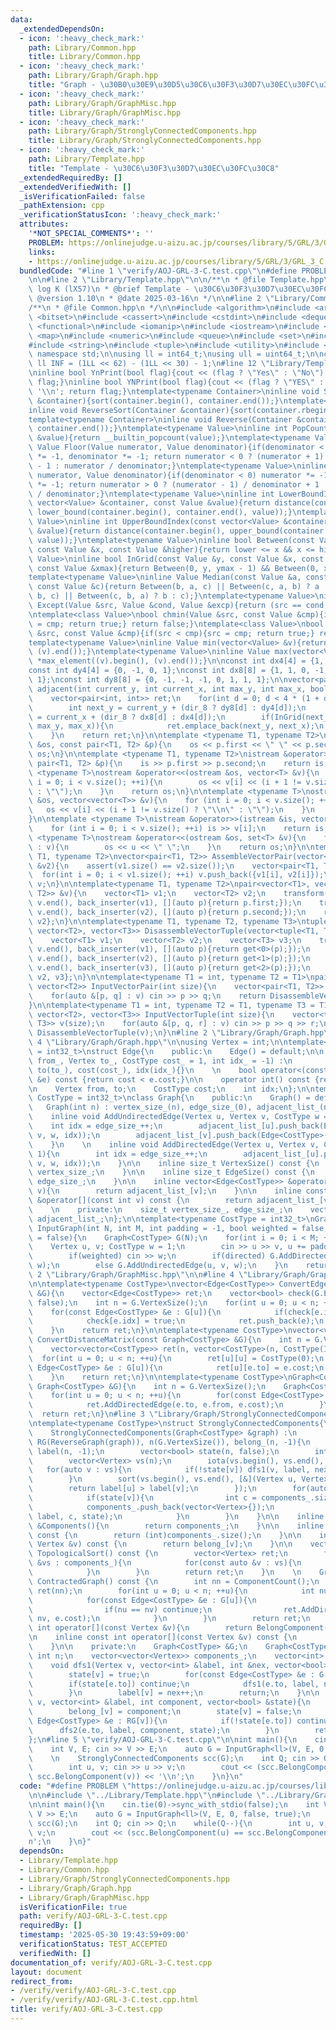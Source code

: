```yaml
---
data:
  _extendedDependsOn:
  - icon: ':heavy_check_mark:'
    path: Library/Common.hpp
    title: Library/Common.hpp
  - icon: ':heavy_check_mark:'
    path: Library/Graph/Graph.hpp
    title: "Graph - \u30B0\u30E9\u30D5\u30C6\u30F3\u30D7\u30EC\u30FC\u30C8"
  - icon: ':heavy_check_mark:'
    path: Library/Graph/GraphMisc.hpp
    title: Library/Graph/GraphMisc.hpp
  - icon: ':heavy_check_mark:'
    path: Library/Graph/StronglyConnectedComponents.hpp
    title: Library/Graph/StronglyConnectedComponents.hpp
  - icon: ':heavy_check_mark:'
    path: Library/Template.hpp
    title: "Template - \u30C6\u30F3\u30D7\u30EC\u30FC\u30C8"
  _extendedRequiredBy: []
  _extendedVerifiedWith: []
  _isVerificationFailed: false
  _pathExtension: cpp
  _verificationStatusIcon: ':heavy_check_mark:'
  attributes:
    '*NOT_SPECIAL_COMMENTS*': ''
    PROBLEM: https://onlinejudge.u-aizu.ac.jp/courses/library/5/GRL/3/GRL_3_C
    links:
    - https://onlinejudge.u-aizu.ac.jp/courses/library/5/GRL/3/GRL_3_C
  bundledCode: "#line 1 \"verify/AOJ-GRL-3-C.test.cpp\"\n#define PROBLEM \"https://onlinejudge.u-aizu.ac.jp/courses/library/5/GRL/3/GRL_3_C\"\
    \n\n#line 2 \"Library/Template.hpp\"\n\n/**\n * @file Template.hpp\n * @author\
    \ log K (lX57)\n * @brief Template - \u30C6\u30F3\u30D7\u30EC\u30FC\u30C8\n *\
    \ @version 1.10\n * @date 2025-03-16\n */\n\n#line 2 \"Library/Common.hpp\"\n\n\
    /**\n * @file Common.hpp\n */\n\n#include <algorithm>\n#include <array>\n#include\
    \ <bitset>\n#include <cassert>\n#include <cstdint>\n#include <deque>\n#include\
    \ <functional>\n#include <iomanip>\n#include <iostream>\n#include <limits>\n#include\
    \ <map>\n#include <numeric>\n#include <queue>\n#include <set>\n#include <stack>\n\
    #include <string>\n#include <tuple>\n#include <utility>\n#include <vector>\nusing\
    \ namespace std;\n\nusing ll = int64_t;\nusing ull = uint64_t;\n\nconstexpr const\
    \ ll INF = (1LL << 62) - (1LL << 30) - 1;\n#line 12 \"Library/Template.hpp\"\n\
    \ninline bool YnPrint(bool flag){cout << (flag ? \"Yes\" : \"No\") << '\\n'; return\
    \ flag;}\ninline bool YNPrint(bool flag){cout << (flag ? \"YES\" : \"NO\") <<\
    \ '\\n'; return flag;}\ntemplate<typename Container>\ninline void Sort(Container\
    \ &container){sort(container.begin(), container.end());}\ntemplate<typename Container>\n\
    inline void ReverseSort(Container &container){sort(container.rbegin(), container.rend());}\n\
    template<typename Container>\ninline void Reverse(Container &container){reverse(container.begin(),\
    \ container.end());}\ntemplate<typename Value>\ninline int PopCount(const Value\
    \ &value){return __builtin_popcount(value);}\ntemplate<typename Value>\ninline\
    \ Value Floor(Value numerator, Value denominator){if(denominator < 0) numerator\
    \ *= -1, denominator *= -1; return numerator < 0 ? (numerator + 1) / denominator\
    \ - 1 : numerator / denominator;}\ntemplate<typename Value>\ninline Value Ceil(Value\
    \ numerator, Value denominator){if(denominator < 0) numerator *= -1, denominator\
    \ *= -1; return numerator > 0 ? (numerator - 1) / denominator + 1 : numerator\
    \ / denominator;}\ntemplate<typename Value>\ninline int LowerBoundIndex(const\
    \ vector<Value> &container, const Value &value){return distance(container.begin(),\
    \ lower_bound(container.begin(), container.end(), value));}\ntemplate<typename\
    \ Value>\ninline int UpperBoundIndex(const vector<Value> &container, const Value\
    \ &value){return distance(container.begin(), upper_bound(container.begin(), container.end(),\
    \ value));}\ntemplate<typename Value>\ninline bool Between(const Value &lower,\
    \ const Value &x, const Value &higher){return lower <= x && x <= higher;}\ntemplate<typename\
    \ Value>\ninline bool InGrid(const Value &y, const Value &x, const Value &ymax,\
    \ const Value &xmax){return Between(0, y, ymax - 1) && Between(0, x, xmax - 1);}\n\
    template<typename Value>\ninline Value Median(const Value &a, const Value &b,\
    \ const Value &c){return Between(b, a, c) || Between(c, a, b) ? a : (Between(a,\
    \ b, c) || Between(c, b, a) ? b : c);}\ntemplate<typename Value>\ninline Value\
    \ Except(Value &src, Value &cond, Value &excp){return (src == cond ? excp : src);}\n\
    \ntemplate<class Value>\nbool chmin(Value &src, const Value &cmp){if(src > cmp){src\
    \ = cmp; return true;} return false;}\ntemplate<class Value>\nbool chmax(Value\
    \ &src, const Value &cmp){if(src < cmp){src = cmp; return true;} return false;}\n\
    template<typename Value>\ninline Value min(vector<Value> &v){return *min_element((v).begin(),\
    \ (v).end());}\ntemplate<typename Value>\ninline Value max(vector<Value> &v){return\
    \ *max_element((v).begin(), (v).end());}\n\nconst int dx4[4] = {1, 0, -1, 0};\n\
    const int dy4[4] = {0, -1, 0, 1};\nconst int dx8[8] = {1, 1, 0, -1, -1, -1, 0,\
    \ 1};\nconst int dy8[8] = {0, -1, -1, -1, 0, 1, 1, 1};\n\nvector<pair<int, int>>\
    \ adjacent(int current_y, int current_x, int max_y, int max_x, bool dir_8 = false){\n\
    \    vector<pair<int, int>> ret;\n    for(int d = 0; d < 4 * (1 + dir_8); ++d){\n\
    \        int next_y = current_y + (dir_8 ? dy8[d] : dy4[d]);\n        int next_x\
    \ = current_x + (dir_8 ? dx8[d] : dx4[d]);\n        if(InGrid(next_y, next_x,\
    \ max_y, max_x)){\n            ret.emplace_back(next_y, next_x);\n        }\n\
    \    }\n    return ret;\n}\n\ntemplate <typename T1, typename T2>\nostream &operator<<(ostream\
    \ &os, const pair<T1, T2> &p){\n    os << p.first << \" \" << p.second;\n    return\
    \ os;\n}\n\ntemplate <typename T1, typename T2>\nistream &operator>>(istream &is,\
    \ pair<T1, T2> &p){\n    is >> p.first >> p.second;\n    return is;\n}\n\ntemplate\
    \ <typename T>\nostream &operator<<(ostream &os, vector<T> &v){\n    for (int\
    \ i = 0; i < v.size(); ++i){\n        os << v[i] << (i + 1 != v.size() ? \" \"\
    \ : \"\");\n    }\n    return os;\n}\n\ntemplate <typename T>\nostream &operator<<(ostream\
    \ &os, vector<vector<T>> &v){\n    for (int i = 0; i < v.size(); ++i){\n     \
    \   os << v[i] << (i + 1 != v.size() ? \"\\n\" : \"\");\n    }\n    return os;\n\
    }\n\ntemplate <typename T>\nistream &operator>>(istream &is, vector<T> &v){\n\
    \    for (int i = 0; i < v.size(); ++i) is >> v[i];\n    return is;\n}\n\ntemplate\
    \ <typename T>\nostream &operator<<(ostream &os, set<T> &v){\n    for (auto &u\
    \ : v){\n        os << u << \" \";\n    }\n    return os;\n}\n\ntemplate<typename\
    \ T1, typename T2>\nvector<pair<T1, T2>> AssembleVectorPair(vector<T1> &v1, vector<T2>\
    \ &v2){\n    assert(v1.size() == v2.size());\n    vector<pair<T1, T2>> v;\n  \
    \  for(int i = 0; i < v1.size(); ++i) v.push_back({v1[i], v2[i]});\n    return\
    \ v;\n}\n\ntemplate<typename T1, typename T2>\npair<vector<T1>, vector<T2>> DisassembleVectorPair(vector<pair<T1,\
    \ T2>> &v){\n    vector<T1> v1;\n    vector<T2> v2;\n    transform(v.begin(),\
    \ v.end(), back_inserter(v1), [](auto p){return p.first;});\n    transform(v.begin(),\
    \ v.end(), back_inserter(v2), [](auto p){return p.second;});\n    return {v1,\
    \ v2};\n}\n\ntemplate<typename T1, typename T2, typename T3>\ntuple<vector<T1>,\
    \ vector<T2>, vector<T3>> DisassembleVectorTuple(vector<tuple<T1, T2, T3>> &v){\n\
    \    vector<T1> v1;\n    vector<T2> v2;\n    vector<T3> v3;\n    transform(v.begin(),\
    \ v.end(), back_inserter(v1), [](auto p){return get<0>(p);});\n    transform(v.begin(),\
    \ v.end(), back_inserter(v2), [](auto p){return get<1>(p);});\n    transform(v.begin(),\
    \ v.end(), back_inserter(v3), [](auto p){return get<2>(p);});\n    return {v1,\
    \ v2, v3};\n}\n\ntemplate<typename T1 = int, typename T2 = T1>\npair<vector<T1>,\
    \ vector<T2>> InputVectorPair(int size){\n    vector<pair<T1, T2>> v(size);\n\
    \    for(auto &[p, q] : v) cin >> p >> q;\n    return DisassembleVectorPair(v);\n\
    }\n\ntemplate<typename T1 = int, typename T2 = T1, typename T3 = T1>\ntuple<vector<T1>,\
    \ vector<T2>, vector<T3>> InputVectorTuple(int size){\n    vector<tuple<T1, T2,\
    \ T3>> v(size);\n    for(auto &[p, q, r] : v) cin >> p >> q >> r;\n    return\
    \ DisassembleVectorTuple(v);\n}\n#line 2 \"Library/Graph/Graph.hpp\"\n\n#line\
    \ 4 \"Library/Graph/Graph.hpp\"\n\nusing Vertex = int;\n\ntemplate<typename CostType\
    \ = int32_t>\nstruct Edge{\n    public:\n    Edge() = default;\n\n    Edge(Vertex\
    \ from_, Vertex to_, CostType cost_ = 1, int idx_ = -1) :\n        from(from_),\
    \ to(to_), cost(cost_), idx(idx_){}\n    \n    bool operator<(const Edge<CostType>\
    \ &e) const {return cost < e.cost;}\n\n    operator int() const {return to;}\n\
    \n    Vertex from, to;\n    CostType cost;\n    int idx;\n};\n\ntemplate<typename\
    \ CostType = int32_t>\nclass Graph{\n    public:\n    Graph() = default;\n\n \
    \   Graph(int n) : vertex_size_(n), edge_size_(0), adjacent_list_(n){}\n    \n\
    \    inline void AddUndirectedEdge(Vertex u, Vertex v, CostType w = 1){\n    \
    \    int idx = edge_size_++;\n        adjacent_list_[u].push_back(Edge<CostType>(u,\
    \ v, w, idx));\n        adjacent_list_[v].push_back(Edge<CostType>(v, u, w, idx));\n\
    \    }\n    \n    inline void AddDirectedEdge(Vertex u, Vertex v, CostType w =\
    \ 1){\n        int idx = edge_size_++;\n        adjacent_list_[u].push_back(Edge<CostType>(u,\
    \ v, w, idx));\n    }\n\n    inline size_t VertexSize() const {\n        return\
    \ vertex_size_;\n    }\n\n    inline size_t EdgeSize() const {\n        return\
    \ edge_size_;\n    }\n\n    inline vector<Edge<CostType>> &operator[](const int\
    \ v){\n        return adjacent_list_[v];\n    }\n\n    inline const vector<Edge<CostType>>\
    \ &operator[](const int v) const {\n        return adjacent_list_[v];\n    }\n\
    \    \n    private:\n    size_t vertex_size_, edge_size_;\n    vector<vector<Edge<CostType>>>\
    \ adjacent_list_;\n};\n\ntemplate<typename CostType = int32_t>\nGraph<CostType>\
    \ InputGraph(int N, int M, int padding = -1, bool weighted = false, bool directed\
    \ = false){\n    Graph<CostType> G(N);\n    for(int i = 0; i < M; ++i){\n    \
    \    Vertex u, v; CostType w = 1;\n        cin >> u >> v, u += padding, v += padding;\n\
    \        if(weighted) cin >> w;\n        if(directed) G.AddDirectedEdge(u, v,\
    \ w);\n        else G.AddUndirectedEdge(u, v, w);\n    }\n    return G;\n}\n#line\
    \ 2 \"Library/Graph/GraphMisc.hpp\"\n\n#line 4 \"Library/Graph/GraphMisc.hpp\"\
    \n\ntemplate<typename CostType>\nvector<Edge<CostType>> ConvertEdgeSet(const Graph<CostType>\
    \ &G){\n    vector<Edge<CostType>> ret;\n    vector<bool> check(G.EdgeSize(),\
    \ false);\n    int n = G.VertexSize();\n    for(int u = 0; u < n; ++u){\n    \
    \    for(const Edge<CostType> &e : G[u]){\n            if(check[e.idx]) continue;\n\
    \            check[e.idx] = true;\n            ret.push_back(e);\n        }\n\
    \    }\n    return ret;\n}\n\ntemplate<typename CostType>\nvector<vector<CostType>>\
    \ ConvertDistanceMatrix(const Graph<CostType> &G){\n    int n = G.VertexSize();\n\
    \    vector<vector<CostType>> ret(n, vector<CostType>(n, CostType(INF)));\n  \
    \  for(int u = 0; u < n; ++u){\n        ret[u][u] = CostType(0);\n        for(const\
    \ Edge<CostType> &e : G[u]){\n            ret[u][e.to] = e.cost;\n        }\n\
    \    }\n    return ret;\n}\n\ntemplate<typename CostType>\nGraph<CostType> ReverseGraph(const\
    \ Graph<CostType> &G){\n    int n = G.VertexSize();\n    Graph<CostType> ret(n);\n\
    \    for(int u = 0; u < n; ++u){\n        for(const Edge<CostType> &e : G[u]){\n\
    \            ret.AddDirectedEdge(e.to, e.from, e.cost);\n        }\n    }\n  \
    \  return ret;\n}\n#line 3 \"Library/Graph/StronglyConnectedComponents.hpp\"\n\
    \ntemplate<typename CostType>\nstruct StronglyConnectedComponents{\n    public:\n\
    \    StronglyConnectedComponents(Graph<CostType> &graph) :\n        G(graph),\
    \ RG(ReverseGraph(graph)), n(G.VertexSize()), belong_(n, -1){\n        vector<int>\
    \ label(n, -1);\n        vector<bool> state(n, false);\n        int nex = 0;\n\
    \        vector<Vertex> vs(n);\n        iota(vs.begin(), vs.end(), 0);\n     \
    \   for(auto v : vs){\n            if(!state[v]) dfs1(v, label, nex, state);\n\
    \        }\n        sort(vs.begin(), vs.end(), [&](Vertex u, Vertex v){\n    \
    \        return label[u] > label[v];\n        });\n        for(auto v : vs){\n\
    \            if(state[v]){\n                int c = components_.size();\n    \
    \            components_.push_back(vector<Vertex>{});\n                dfs2(v,\
    \ label, c, state);\n            }\n        }\n    }\n\n    inline vector<vector<Vertex>>\
    \ &Components(){\n        return components_;\n    }\n\n    inline int ComponentCount()\
    \ const {\n        return (int)components_.size();\n    }\n\n    inline int BelongComponent(const\
    \ Vertex &v) const {\n        return belong_[v];\n    }\n\n    vector<Vertex>\
    \ TopologicalSort() const {\n        vector<Vertex> ret;\n        for(const auto\
    \ &vs : components_){\n            for(const auto &v : vs){\n                ret.emplace_back(v);\n\
    \            }\n        }\n        return ret;\n    }\n    \n    Graph<CostType>\
    \ ContractedGraph() const {\n        int nn = ComponentCount();\n        Graph<CostType>\
    \ ret(nn);\n        for(int u = 0; u < n; ++u){\n            int nu = BelongComponent(u);\n\
    \            for(const Edge<CostType> &e : G[u]){\n                int nv = BelongComponent(e.to);\n\
    \                if(nu == nv) continue;\n                ret.AddDirectedEdge(nu,\
    \ nv, e.cost);\n            }\n        }\n        return ret;\n    }\n\n    inline\
    \ int operator[](const Vertex &v){\n        return BelongComponent(v);\n    }\n\
    \n    inline const int operator[](const Vertex &v) const {\n        return BelongComponent(v);\n\
    \    }\n\n    private:\n    Graph<CostType> &G;\n    Graph<CostType> RG;\n   \
    \ int n;\n    vector<vector<Vertex>> components_;\n    vector<int> belong_;\n\n\
    \    void dfs1(Vertex v, vector<int> &label, int &nex, vector<bool> &state){\n\
    \        state[v] = true;\n        for(const Edge<CostType> &e : G[v]){\n    \
    \        if(state[e.to]) continue;\n            dfs1(e.to, label, nex, state);\n\
    \        }\n        label[v] = nex++;\n        return;\n    }\n\n    void dfs2(Vertex\
    \ v, vector<int> &label, int component, vector<bool> &state){\n        components_[component].push_back(v);\n\
    \        belong_[v] = component;\n        state[v] = false;\n        for(const\
    \ Edge<CostType> &e : RG[v]){\n            if(!state[e.to]) continue;\n      \
    \      dfs2(e.to, label, component, state);\n        }\n        return;\n    }\n\
    };\n#line 5 \"verify/AOJ-GRL-3-C.test.cpp\"\n\nint main(){\n    cin.tie(0)->sync_with_stdio(false);\n\
    \    int V, E; cin >> V >> E;\n    auto G = InputGraph<ll>(V, E, 0, false, true);\n\
    \    \n    StronglyConnectedComponents scc(G);\n    int Q; cin >> Q;\n    while(Q--){\n\
    \        int u, v; cin >> u >> v;\n        cout << (scc.BelongComponent(u) ==\
    \ scc.BelongComponent(v)) << '\\n';\n    }\n}\n"
  code: "#define PROBLEM \"https://onlinejudge.u-aizu.ac.jp/courses/library/5/GRL/3/GRL_3_C\"\
    \n\n#include \"../Library/Template.hpp\"\n#include \"../Library/Graph/StronglyConnectedComponents.hpp\"\
    \n\nint main(){\n    cin.tie(0)->sync_with_stdio(false);\n    int V, E; cin >>\
    \ V >> E;\n    auto G = InputGraph<ll>(V, E, 0, false, true);\n    \n    StronglyConnectedComponents\
    \ scc(G);\n    int Q; cin >> Q;\n    while(Q--){\n        int u, v; cin >> u >>\
    \ v;\n        cout << (scc.BelongComponent(u) == scc.BelongComponent(v)) << '\\\
    n';\n    }\n}"
  dependsOn:
  - Library/Template.hpp
  - Library/Common.hpp
  - Library/Graph/StronglyConnectedComponents.hpp
  - Library/Graph/Graph.hpp
  - Library/Graph/GraphMisc.hpp
  isVerificationFile: true
  path: verify/AOJ-GRL-3-C.test.cpp
  requiredBy: []
  timestamp: '2025-05-30 19:43:59+09:00'
  verificationStatus: TEST_ACCEPTED
  verifiedWith: []
documentation_of: verify/AOJ-GRL-3-C.test.cpp
layout: document
redirect_from:
- /verify/verify/AOJ-GRL-3-C.test.cpp
- /verify/verify/AOJ-GRL-3-C.test.cpp.html
title: verify/AOJ-GRL-3-C.test.cpp
---
```

